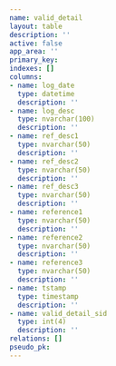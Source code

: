 ```yaml
---
name: valid_detail
layout: table
description: ''
active: false
app_area: ''
primary_key: 
indexes: []
columns:
- name: log_date
  type: datetime
  description: ''
- name: log_desc
  type: nvarchar(100)
  description: ''
- name: ref_desc1
  type: nvarchar(50)
  description: ''
- name: ref_desc2
  type: nvarchar(50)
  description: ''
- name: ref_desc3
  type: nvarchar(50)
  description: ''
- name: reference1
  type: nvarchar(50)
  description: ''
- name: reference2
  type: nvarchar(50)
  description: ''
- name: reference3
  type: nvarchar(50)
  description: ''
- name: tstamp
  type: timestamp
  description: ''
- name: valid_detail_sid
  type: int(4)
  description: ''
relations: []
pseudo_pk: 
---
```



